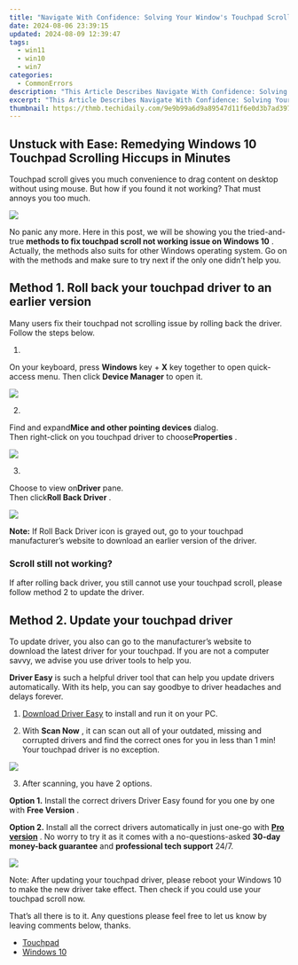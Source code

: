 ```yaml
---
title: "Navigate With Confidence: Solving Your Window's Touchpad Scroll Woes Today"
date: 2024-08-06 23:39:15
updated: 2024-08-09 12:39:47
tags:
  - win11
  - win10
  - win7
categories:
  - CommonErrors
description: "This Article Describes Navigate With Confidence: Solving Your Window's Touchpad Scroll Woes Today"
excerpt: "This Article Describes Navigate With Confidence: Solving Your Window's Touchpad Scroll Woes Today"
thumbnail: https://thmb.techidaily.com/9e9b99a6d9a89547d11f6e0d3b7ad397a8c45980a1b807a51ada942660956a43.jpg
---
```


## Unstuck with Ease: Remedying Windows 10 Touchpad Scrolling Hiccups in Minutes

Touchpad scroll gives you much convenience to drag content on desktop without using mouse. But how if you found it not working? That must annoys you too much.

![](https://images.drivereasy.com/wp-content/uploads/2017/07/img_59648fd6c4402.jpg)

 No panic any more. Here in this post, we will be showing you the tried-and-true **methods to fix touchpad scroll not working issue on Windows 10** . Actually, the methods also suits for other Windows operating system. Go on with the methods and make sure to try next if the only one didn’t help you.

## Method 1\. Roll back your touchpad driver to an earlier version

 Many users fix their touchpad not scrolling issue by rolling back the driver. Follow the steps below.

1)

On your keyboard, press **Windows**  key + **X**  key together to open quick-access menu.
Then click **Device Manager**  to open it.

![](https://images.drivereasy.com/wp-content/uploads/2017/07/img_59647a68c0870.png)

 2)  

 Find and expand**Mice and other pointing devices** dialog.  
 Then right-click on you touchpad driver to choose**Properties** .

![](https://images.drivereasy.com/wp-content/uploads/2017/07/img_596584fcb1172.jpg)

 3)  

 Choose to view on**Driver** pane.  
 Then click**Roll Back Driver** .

![](https://images.drivereasy.com/wp-content/uploads/2017/07/img_5965873a68e49.jpg)

**Note:** If Roll Back Driver icon is grayed out, go to your touchpad manufacturer’s website to download an earlier version of the driver.

### Scroll still not working?

 If after rolling back driver, you still cannot use your touchpad scroll, please follow method 2 to update the driver.

## Method 2\. Update your touchpad driver

 To update driver, you also can go to the manufacturer’s website to download the latest driver for your touchpad. If you are not a computer savvy, we advise you use driver tools to help you.

**Driver Easy** is such a helpful driver tool that can help you update drivers automatically. With its help, you can say goodbye to driver headaches and delays forever.

 1) [Download Driver Easy](https://tools.techidaily.com/drivereasy/download/)   to install and run it on your PC.

 2) With **Scan Now** , it can scan out all of your outdated, missing and corrupted drivers and find the correct ones for you in less than 1 min! Your touchpad driver is no exception.

![](https://images.drivereasy.com/wp-content/uploads/2017/07/img_596486360d880.jpg)

3) After scanning, you have 2 options.

**Option 1.**   Install the correct drivers Driver Easy found for you one by one with **Free Version** .

**Option 2.**   Install all the correct drivers automatically in just one-go with **[Pro version](https://tools.techidaily.com/drivereasy/download/)**  . No worry to try it as it comes with a no-questions-asked **30-day money-back guarantee**  and **professional tech support**  24/7.

![](https://images.drivereasy.com/wp-content/uploads/2017/07/img_59658dc2dbeaa.jpg)

 Note: After updating your touchpad driver, please reboot your Windows 10 to make the new driver take effect. Then check if you could use your touchpad scroll now.

 That’s all there is to it. Any questions please feel free to let us know by leaving comments below, thanks.

* [Touchpad](https://tools.techidaily.com/drivereasy/download/)
* [Windows 10](https://tools.techidaily.com/drivereasy/download/)

<ins class="adsbygoogle"
     style="display:block"
     data-ad-format="autorelaxed"
     data-ad-client="ca-pub-7571918770474297"
     data-ad-slot="1223367746"></ins>



<ins class="adsbygoogle"
     style="display:block"
     data-ad-client="ca-pub-7571918770474297"
     data-ad-slot="8358498916"
     data-ad-format="auto"
     data-full-width-responsive="true"></ins>
